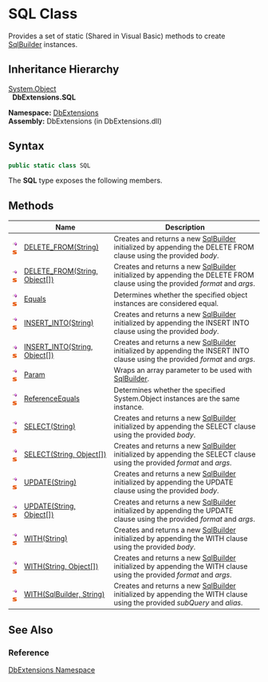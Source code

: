SQL Class
=========
Provides a set of static (Shared in Visual Basic) methods to create [SqlBuilder][1] instances.


Inheritance Hierarchy
---------------------
[System.Object][2]  
  **DbExtensions.SQL**  

**Namespace:** [DbExtensions][3]  
**Assembly:** DbExtensions (in DbExtensions.dll)

Syntax
------

```csharp
public static class SQL
```

The **SQL** type exposes the following members.


Methods
-------

                                 | Name                               | Description                                                                                                                       
-------------------------------- | ---------------------------------- | --------------------------------------------------------------------------------------------------------------------------------- 
![Public method]![Static member] | [DELETE_FROM(String)][4]           | Creates and returns a new [SqlBuilder][1] initialized by appending the DELETE FROM clause using the provided *body*.              
![Public method]![Static member] | [DELETE_FROM(String, Object[])][5] | Creates and returns a new [SqlBuilder][1] initialized by appending the DELETE FROM clause using the provided *format* and *args*. 
![Public method]![Static member] | [Equals][6]                        | Determines whether the specified object instances are considered equal.                                                           
![Public method]![Static member] | [INSERT_INTO(String)][7]           | Creates and returns a new [SqlBuilder][1] initialized by appending the INSERT INTO clause using the provided *body*.              
![Public method]![Static member] | [INSERT_INTO(String, Object[])][8] | Creates and returns a new [SqlBuilder][1] initialized by appending the INSERT INTO clause using the provided *format* and *args*. 
![Public method]![Static member] | [Param][9]                         | Wraps an array parameter to be used with [SqlBuilder][1].                                                                         
![Public method]![Static member] | [ReferenceEquals][10]              | Determines whether the specified System.Object instances are the same instance.                                                   
![Public method]![Static member] | [SELECT(String)][11]               | Creates and returns a new [SqlBuilder][1] initialized by appending the SELECT clause using the provided *body*.                   
![Public method]![Static member] | [SELECT(String, Object[])][12]     | Creates and returns a new [SqlBuilder][1] initialized by appending the SELECT clause using the provided *format* and *args*.      
![Public method]![Static member] | [UPDATE(String)][13]               | Creates and returns a new [SqlBuilder][1] initialized by appending the UPDATE clause using the provided *body*.                   
![Public method]![Static member] | [UPDATE(String, Object[])][14]     | Creates and returns a new [SqlBuilder][1] initialized by appending the UPDATE clause using the provided *format* and *args*.      
![Public method]![Static member] | [WITH(String)][15]                 | Creates and returns a new [SqlBuilder][1] initialized by appending the WITH clause using the provided *body*.                     
![Public method]![Static member] | [WITH(String, Object[])][16]       | Creates and returns a new [SqlBuilder][1] initialized by appending the WITH clause using the provided *format* and *args*.        
![Public method]![Static member] | [WITH(SqlBuilder, String)][17]     | Creates and returns a new [SqlBuilder][1] initialized by appending the WITH clause using the provided *subQuery* and *alias*.     


See Also
--------

### Reference
[DbExtensions Namespace][3]  

[1]: ../SqlBuilder/README.md
[2]: http://msdn.microsoft.com/en-us/library/e5kfa45b
[3]: ../README.md
[4]: DELETE_FROM.md
[5]: DELETE_FROM_1.md
[6]: Equals.md
[7]: INSERT_INTO.md
[8]: INSERT_INTO_1.md
[9]: Param.md
[10]: ReferenceEquals.md
[11]: SELECT.md
[12]: SELECT_1.md
[13]: UPDATE.md
[14]: UPDATE_1.md
[15]: WITH_1.md
[16]: WITH_2.md
[17]: WITH.md
[Public method]: ../../_icons/pubmethod.gif "Public method"
[Static member]: ../../_icons/static.gif "Static member"